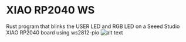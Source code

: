 # XIAO RP2040 WS
Rust program that blinks the USER LED and RGB LED on a Seeed Studio XIAO RP2040 board using ws2812-pio
![alt text](https://files.seeedstudio.com/wiki/XIAO-RP2040/img/xinfront.jpg)

